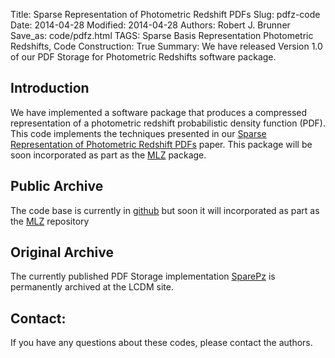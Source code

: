 Title: Sparse Representation of Photometric Redshift PDFs
Slug: pdfz-code
Date: 2014-04-28
Modified: 2014-04-28
Authors: Robert J. Brunner
Save_as: code/pdfz.html
TAGS: Sparse Basis Representation Photometric Redshifts, Code
Construction: True
Summary: We have released Version 1.0 of our PDF Storage for Photometric Redshifts software package.

## Introduction

We have implemented a software package that produces a compressed
representation of a photometric redshift probabilistic density function
(PDF). This code implements the techniques presented in our [Sparse
Representation of Photometric Redshift
PDFs]({filename}/pages/papers/pdfZstorage.md) paper. This package will be soon incorporated as part as the [MLZ]({filename}/pages/code/mlz.md) package.

## Public Archive

The code base is currently in [github](https://github.com/mgckind/SparsePz) but soon it will incorporated as part as the [MLZ]({filename}/pages/code/mlz.md) repository

## Original Archive

The currently published PDF Storage implementation [SparePz](/static/code/pdfz/SparsePz.zip)  is permanently archived at the LCDM site.


## Contact:

If you have any questions about these codes, please contact the authors.
